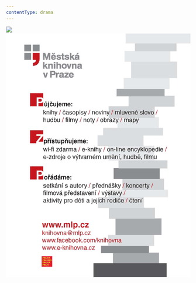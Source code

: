 ```yaml
---
contentType: drama
---
```


<section>

![](../Images/obalka.jpg)![](./resources/upoutavka_eknihy.jpg)

</section>
